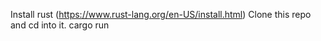 Install rust (https://www.rust-lang.org/en-US/install.html)
Clone this repo and cd into it.
cargo run  
